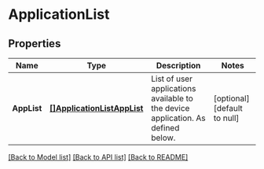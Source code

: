# ApplicationList

## Properties
Name | Type | Description | Notes
------------ | ------------- | ------------- | -------------
**AppList** | [**[]ApplicationListAppList**](ApplicationList_appList.md) | List of user applications available to the device application. As defined below. | [optional] [default to null]

[[Back to Model list]](../README.md#documentation-for-models) [[Back to API list]](../README.md#documentation-for-api-endpoints) [[Back to README]](../README.md)

